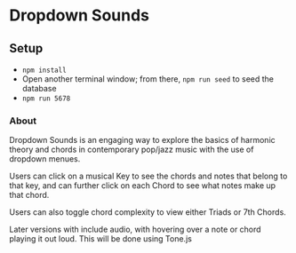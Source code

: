 # Dropdown Sounds

## Setup

* `npm install`
* Open another terminal window; from there, `npm run seed` to seed the database
* `npm run 5678`

### About

Dropdown Sounds is an engaging way to explore the basics of harmonic theory and chords in contemporary pop/jazz music with the use of dropdown menues.

Users can click on a musical Key to see the chords and notes that belong to that key, and can further click on each Chord to see what notes make up that chord.

Users can also toggle chord complexity to view either Triads or 7th Chords.

Later versions with include audio, with hovering over a note or chord playing it out loud. This will be done using Tone.js
